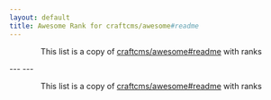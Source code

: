 ```yaml
---
layout: default
title: Awesome Rank for craftcms/awesome#readme
---
```


<p align="center">
	This list is a copy of <a href="https://github.com/craftcms/awesome#readme">craftcms/awesome#readme</a> with ranks
</p>
---
---
<p align="center">
	This list is a copy of <a href="https://github.com/craftcms/awesome#readme">craftcms/awesome#readme</a> with ranks
</p>
